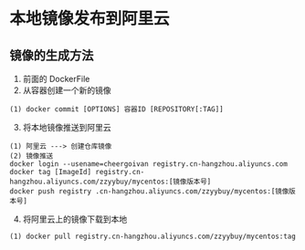 # 本地镜像发布到阿里云
## 镜像的生成方法
1. 前面的 DockerFile
2. 从容器创建一个新的镜像
```
(1) docker commit [OPTIONS] 容器ID [REPOSITORY[:TAG]]
```
3. 将本地镜像推送到阿里云
```
(1) 阿里云 ---> 创建仓库镜像
(2) 镜像推送
docker login --usename=cheergoivan registry.cn-hangzhou.aliyuncs.com
docker tag [ImageId] registry.cn-hangzhou.aliyuncs.com/zzyybuy/mycentos:[镜像版本号]
docker push registry .cn-hangzhou.aliyuncs.com/zzyybuy/mycentos:[镜像版本号]
```
4. 将阿里云上的镜像下载到本地
```
(1) docker pull registry.cn-hangzhou.aliyuncs.com/zzyybuy/mycentos:tag
```
